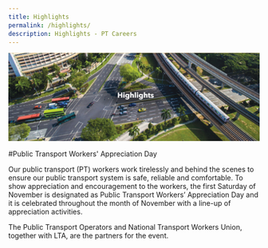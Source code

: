 ```yaml
---
title: Highlights
permalink: /highlights/
description: Highlights - PT Careers
---
```

![Public Transport Career](/images/highlights.png)

#Public Transport Workers' Appreciation Day

Our public transport (PT) workers work tirelessly and behind the scenes to ensure our public transport system is safe, reliable and comfortable. To show appreciation and encouragement to the workers, the first Saturday of November is designated as Public Transport Workers’ Appreciation Day and it is celebrated throughout the month of November with a line-up of appreciation activities.  
  
The Public Transport Operators and National Transport Workers Union, together with LTA, are the partners for the event.